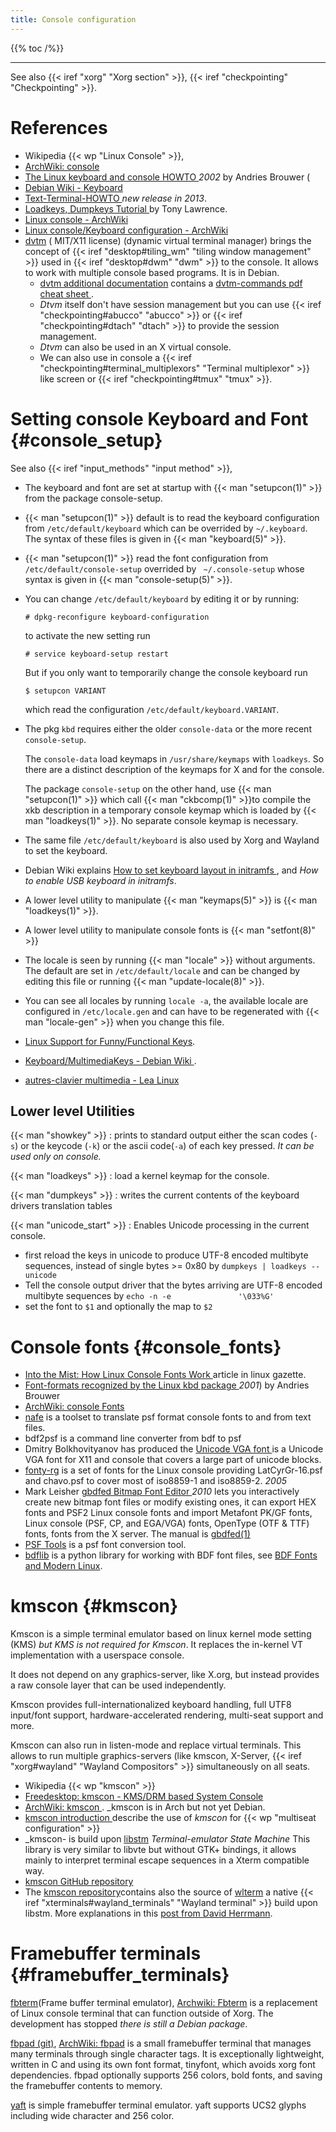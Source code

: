 ```yaml
---
title: Console configuration
---
```


{{% toc /%}}

---

See also {{< iref "xorg" "Xorg section" >}},
{{< iref "checkpointing" "Checkpointing" >}}.

# References
-   Wikipedia {{< wp "Linux Console" >}},
-   [ArchWiki: console
    ](https://wiki.archlinux.org/index.php/Linux_console)
-   [The Linux keyboard and console HOWTO
    ](http://tldp.org/HOWTO/Keyboard-and-Console-HOWTO.html) _2002_
    by Andries Brouwer (
-   [Debian Wiki - Keyboard](https://wiki.debian.org/Keyboard)
-   [Text-Terminal-HOWTO
    ](http://tldp.org/HOWTO/Text-Terminal-HOWTO.html) _new release in 2013_.
-   [Loadkeys, Dumpkeys Tutorial
    ](http://www.developertutorials.com/tutorials/linux/loadkeys-dumpkeys-050518/)
    by Tony Lawrence.
-   [Linux console - ArchWiki](https://wiki.archlinux.org/index.php/Linux_console#Fonts)
-   [Linux console/Keyboard configuration - ArchWiki
    ](https://wiki.archlinux.org/index.php/Linux_console/Keyboard_configuration)
-   <a name="dvtm"></a>[dvtm](http://www.brain-dump.org/projects/dvtm/)
    ( MIT/X11 license) (dynamic virtual terminal manager) brings the concept of
    {{< iref "desktop#tiling_wm" "tiling window management" >}}
    used in {{< iref "desktop#dwm" "dwm" >}} to the console.
    It allows to work with multiple console based programs. It is in Debian.
    -   [dvtm additional documentation](http://waxandwane.org/dvtm.html)
        contains a [dvtm-commands pdf cheat sheet
        ](http://waxandwane.org/dvtm/dvtm-commands-A4.pdf).
    -   _Dtvm_ itself don't have session management but you can use
        {{< iref "checkpointing#abucco" "abucco" >}} or
        {{< iref "checkpointing#dtach" "dtach" >}}
        to provide the session management.
    -   _Dtvm_ can also be used in an X virtual console.
    -   We can also use in console a {{< iref "checkpointing#terminal_multiplexors" "Terminal multiplexor" >}}
        like screen or {{< iref "checkpointing#tmux" "tmux" >}}.

# Setting console Keyboard and Font {#console_setup}
See also {{< iref "input_methods" "input method" >}},

-   The keyboard and font are set at startup with {{< man "setupcon(1)" >}} from the package
    console-setup.
-   {{< man "setupcon(1)" >}} default is to read the keyboard configuration from
    `/etc/default/keyboard` which can be overrided by `~/.keyboard`. The syntax of these
    files is given in {{< man "keyboard(5)" >}}.
-   {{< man "setupcon(1)" >}} read the font configuration from `/etc/default/console-setup`
    overrided by ` ~/.console-setup` whose syntax is given in
    {{< man "console-setup(5)" >}}.
-   You can change `/etc/default/keyboard` by editing it or by running:

        # dpkg-reconfigure keyboard-configuration

    to activate the new setting run

        # service keyboard-setup restart

    But if you only want to temporarily change the console keyboard run

        $ setupcon VARIANT

    which read the configuration `/etc/default/keyboard.VARIANT`.

-   The pkg `kbd` requires either the older `console-data` or the more recent
    `console-setup`.

    The `console-data` load keymaps in `/usr/share/keymaps` with `loadkeys`.
    So there are a distinct description of the keymaps for X and for the console.

    The package `console-setup` on the other hand, use {{< man "setupcon(1)" >}}
    which call {{< man "ckbcomp(1)" >}}to compile the xkb description
    in a temporary console keymap which is loaded by {{< man "loadkeys(1)" >}}.
    No separate console keymap is necessary.

-   The same file `/etc/default/keyboard` is also used by Xorg and Wayland to set the
    keyboard.
-   Debian Wiki explains [How to set keyboard layout in initramfs
    ](https://wiki.debian.org/Keyboard#How_to_set_keyboard_layout_in_initramfs),
    and _How to enable USB keyboard in initramfs_.
-   A lower level utility to manipulate {{< man "keymaps(5)" >}} is
    {{< man "loadkeys(1)" >}}.
-   A lower level utility to manipulate console fonts is {{< man "setfont(8)" >}}
-   The locale is seen by running {{< man "locale" >}} without arguments.
    The default are set in `/etc/default/locale` and can be changed by editing this file
    or running {{< man "update-locale(8)" >}}.
-   You can see all locales by running `locale -a`, the available locale are configured
    in `/etc/locale.gen` and can have to be regenerated with {{< man "locale-gen" >}}
    when you change this file.

-   [Linux Support for Funny/Functional Keys](http://rick.vanrein.org/linux/funkey).
-   [Keyboard/MultimediaKeys - Debian Wiki
    ](https://wiki.debian.org/Keyboard/MultimediaKeys).
-   [autres-clavier multimedia - Lea Linux
    ](http://lea-linux.org/documentations/Hardware-hard_autres-clavier_multimedia)

## Lower level Utilities

{{< man "showkey" >}}
:   prints to standard output either the scan codes (`-s`) or the
    keycode (`-k`) or the ascii code(`-a`) of each key pressed.
    _It can be used only on console._

{{< man "loadkeys" >}}
:   load a kernel keymap for the console.

{{< man "dumpkeys" >}}
:   writes the current contents of the keyboard drivers translation
    tables

{{< man "unicode\_start" >}}
:   Enables Unicode processing in the current console.

-   first reload the keys in unicode to produce UTF-8 encoded
    multibyte sequences, instead of single bytes >= 0x80 by
    `dumpkeys | loadkeys --unicode`
-   Tell the console output driver that the bytes arriving are
    UTF-8 encoded multibyte sequences by
    `echo -n -e               '\033%G'`
-   set the font to `$1` and optionally the map to `$2`

# Console fonts {#console_fonts}
-   [Into the Mist: How Linux Console Fonts Work
    ](http://linuxgazette.net/91/loozzr.html)
    article in linux gazette.
-   [Font-formats recognized by the Linux kbd package
    ](http://www.win.tue.nl/~aeb/linux/kbd/font-formats.html) _2001_)
    by Andries Brouwer
-   [ArchWiki: console Fonts
    ](https://wiki.archlinux.org/index.php/Linux_console#Fonts)
-   [nafe](http://nafe.sourceforge.net/)
    is a toolset to translate psf format console fonts to and from
    text files.
-   bdf2psf is a command line converter from bdf to psf
-   Dmitry Bolkhovityanov has produced the
    [Unicode VGA font
    ](http://www.inp.nsk.su/~bolkhov/files/fonts/univga/index.html)
    is a Unicode VGA font for X11 and console that covers a large part
    of unicode blocks.
-   [fonty-rg](http://nixbit.com/cat/system/console-fonts/fonty-rg/)
    is a set of fonts for the Linux console providing LatCyrGr-16.psf
    and chavo.psf to cover most of iso8859-1 and iso8859-2. _2005_
-   Mark Leisher [gbdfed Bitmap Font Editor
    ](http://www.math.nmsu.edu/~mleisher/Software/gbdfed/)
    _2010_ lets you interactively create new bitmap font files or
    modify existing ones, it can export HEX fonts and PSF2 Linux
    console fonts and import Metafont PK/GF fonts, Linux console (PSF,
    CP, and EGA/VGA) fonts, OpenType (OTF & TTF) fonts, fonts from the
    X server.  The manual is
    [gbdfed(1)
    ](http://www.math.nmsu.edu/~mleisher/Software/gbdfed/gbdfed-man.html)
-   [PSF Tools](http://www.seasip.info/Unix/PSF/index.html)
    is a psf font conversion tool.
-   [bdflib](https://github.com/peter-conalgo/bdflib)
    is a python library for working with BDF font files, see
    [BDF Fonts and Modern Linux](http://thristian.livejournal.com/90017.html).

# kmscon {#kmscon}
Kmscon is a simple terminal emulator based on linux kernel mode setting (KMS)
_but KMS is not required for Kmscon_.
It replaces the in-kernel VT implementation with a userspace
console.

It does not depend on any graphics-server, like X.org, but instead
provides a raw console layer that can be used independently.

Kmscon provides  full-internationalized keyboard handling, full UTF8
input/font support, hardware-accelerated rendering, multi-seat support
and more.

Kmscon can also run in listen-mode and replace virtual terminals. This
allows to run multiple graphics-servers (like kmscon,  X-Server,
{{< iref "xorg#wayland" "Wayland Compositors" >}}
simultaneously on all seats.

-   Wikipedia {{< wp "kmscon" >}}
-   [Freedesktop: kmscon - KMS/DRM based System Console
    ](http://www.freedesktop.org/wiki/Software/kmscon/)
-   [ArchWiki: kmscon
    ](https://wiki.archlinux.org/index.php/KMSCON).
    _kmscon is in Arch but not yet Debian.
-   [kmscon introduction
    ](https://dvdhrm.wordpress.com/2012/12/10/kmscon-introduction/)
    describe the use of _kmscon_ for {{< wp "multiseat configuration" >}}
-   _kmscon- is build upon [libstm](https://www.freedesktop.org/wiki/Software/libtsm/)
    _Terminal-emulator State Machine_ This library is very similar to libvte but without
    GTK+ bindings, it allows mainly to interpret terminal escape sequences in a Xterm
    compatible way.
-   [kmscon GitHub repository
    ](https://github.com/dvdhrm/kmscon)
-   The [kmscon repository](https://github.com/dvdhrm/kmscon)contains also the source of
    [wlterm](https://www.freedesktop.org/wiki/Software/kmscon/wlterm/)
    a native {{< iref "xterminals#wayland_terminals" "Wayland terminal" >}}
    build upon libstm. More explanations in this
    [post from David Herrmann](https://lwn.net/Articles/517818/).

# Framebuffer terminals {#framebuffer_terminals}

[fbterm](http://code.google.com/p/fbterm/ )(Frame buffer terminal emulator),
[Archwiki: Fbterm](https://wiki.archlinux.org/index.php/Fbterm)
is a replacement of Linux console terminal that can function outside
of Xorg. The development has stopped _there is still a Debian package_.


[fbpad (git)](http://repo.or.cz/w/fbpad.git),
[ArchWiki: fbpad](https://wiki.archlinux.org/index.php/Fbpad) is a
small framebuffer terminal that manages many terminals through single
character tags. It is exceptionally lightweight,  written in C and
using its own font format, tinyfont, which avoids xorg font
dependencies. fbpad optionally supports 256 colors, bold fonts, and
saving the framebuffer contents to memory.

[yaft](https://github.com/uobikiemukot/yaft)
is simple framebuffer terminal emulator.  yaft supports UCS2 glyphs
including wide character and 256 color.


<!-- Local Variables: -->
<!-- mode: markdown -->
<!-- ispell-local-dictionary: "english" -->
<!-- End: -->
